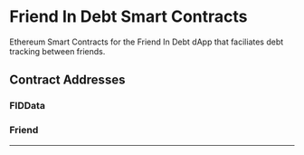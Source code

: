 # Friend In Debt Smart Contracts

Ethereum Smart Contracts for the Friend In Debt dApp that faciliates debt tracking between friends.

## Contract Addresses
### FIDData


### Friend
***
